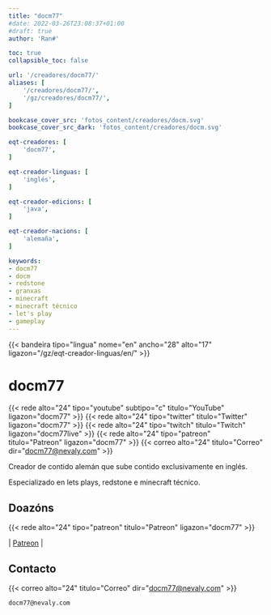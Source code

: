 ```yaml
---
title: "docm77"
#date: 2022-03-26T23:08:37+01:00
#draft: true
author: 'Ran#'

toc: true
collapsible_toc: false

url: '/creadores/docm77/'
aliases: [
    '/creadores/docm77/',
    '/gz/creadores/docm77/',
]

bookcase_cover_src: 'fotos_content/creadores/docm.svg'
bookcase_cover_src_dark: 'fotos_content/creadores/docm.svg'

eqt-creadores: [
    'docm77',
]

eqt-creador-linguas: [
    'inglés',
]

eqt-creador-edicions: [
    'java',
]

eqt-creador-nacions: [
    'alemaña',
]

keywords:
- docm77
- docm
- redstone
- granxas
- minecraft
- minecraft técnico
- let's play
- gameplay
---
```


{{< bandeira tipo="lingua" nome="en" ancho="28" alto="17" ligazon="/gz/eqt-creador-linguas/en/" >}}

# docm77

{{< rede alto="24" tipo="youtube" subtipo="c" titulo="YouTube" ligazon="docm77" >}}
{{< rede alto="24" tipo="twitter" titulo="Twitter" ligazon="docm77" >}}
{{< rede alto="24" tipo="twitch" titulo="Twitch" ligazon="docm77live" >}}
{{< rede alto="24" tipo="patreon" titulo="Patreon" ligazon="docm77" >}}
{{< correo alto="24" titulo="Correo" dir="docm77@nevaly.com" >}}

Creador de contido alemán que sube contido exclusivamente en inglés.

Especializado en lets plays, redstone e minecraft técnico.

## Doazóns

{{< rede alto="24" tipo="patreon" titulo="Patreon" ligazon="docm77" >}}

|
[Patreon](https://www.patreon.com/docm77)
|

## Contacto

{{< correo alto="24" titulo="Correo" dir="docm77@nevaly.com" >}}

```
docm77@nevaly.com
```
